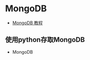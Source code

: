 # MongoDB
- [MongoDB 教程](https://www.runoob.com/mongodb/mongodb-tutorial.html)


## 使用python存取MongoDB
- MongoDB

